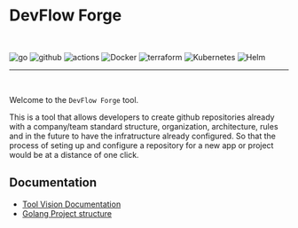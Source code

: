 # DevFlow Forge

<br />

![go](https://img.shields.io/badge/go-28CDE9?style=for-the-badge&logo=go&logoColor=white)
![github](https://img.shields.io/badge/GitHub-00000F?style=for-the-badge&logo=github&logoColor=white)
![actions](https://img.shields.io/badge/actions-333333?style=for-the-badge&logo=github-actions)
![Docker](https://img.shields.io/badge/Docker-3366cc?style=for-the-badge&logo=docker&logoColor=white)
![terraform](https://img.shields.io/badge/terraform-5d0082?style=for-the-badge&logo=terraform&logoColor=white)
![Kubernetes](https://img.shields.io/badge/kubernetes-006FB1?style=for-the-badge&logo=Kubernetes&logoColor=white)
![Helm](https://img.shields.io/badge/helm-00B7A6?style=for-the-badge&logo=helm&logoColor=white)

---

<br />

Welcome to the `DevFlow Forge` tool.

This is a tool that allows developers to create github repositories already with a company/team standard structure, organization, architecture, rules and in the future to have the infratructure already configured. So that the process of seting up and configure a repository for a new app or project would be at a distance of one click.

## Documentation

- [Tool Vision Documentation](./docs/tool/tool-introduction.md)
- [Golang Project structure](./docs/structure/go-project-structure.md)
